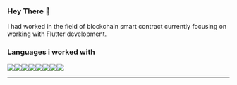 ### Hey There 👋
<p>I had worked in the field of blockchain smart contract currently focusing on working with Flutter development.</p>


### Languages i worked with
<img src="https://img.icons8.com/?size=48&id=7I3BjCqe9rjG&format=png"><img src="https://img.icons8.com/?size=48&id=62452&format=png"><img src="https://img.icons8.com/?size=48&id=7AFcZ2zirX6Y&format=png"><img src="https://img.icons8.com/?size=48&id=uJM6fQYqDaZK&format=png"><img src="https://img.icons8.com/?size=48&id=108784&format=png"><img src="https://img.icons8.com/?size=48&id=40669&format=png"><img src="https://img.icons8.com/?size=48&id=13406&format=png"><img src="https://img.icons8.com/?size=48&id=HOqGCOyHDbd4&format=png">

---
